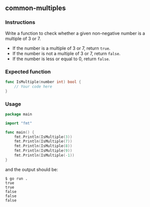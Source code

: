 ## common-multiples

### Instructions

Write a function to check whether a given non-negative number is a multiple of 3 or 7.
- If the number is a multiple of 3 or 7, return `true`.
- If the number is not a multiple of 3 or 7, return `false`.
- If the number is less or equal to 0, return `false`.

### Expected function

```go
func IsMultiple(number int) bool {
    // Your code here
}
```

### Usage
```go
package main

import "fmt"

func main() {
    fmt.Println(IsMultiple(3))
    fmt.Println(IsMultiple(7))
    fmt.Println(IsMultiple(8))
    fmt.Println(IsMultiple(9))
    fmt.Println(IsMultiple(-1))
}
```

and the output should be:

```console
$ go run .
true
true
false
false
false
```